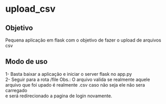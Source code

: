 # upload_csv
## Objetivo
Pequena aplicação em flask com o objetivo de fazer o upload de arquivos csv

## Modo de uso
1- Basta baixar a aplicação e iniciar o server flask no app.py<br>
2- Seguir para a rota /file
Obs.: O arquivo valida se realmente aquele arquivo que foi upado é realmente .csv caso não seja ele não sera carregado <br> e será redirecionado a pagina de login novamente.
